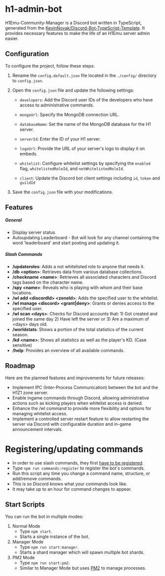 # h1-admin-bot

H1Emu-Community-Manager is a Discord bot written in TypeScript, generated from the [KevinNovak/Discord-Bot-TypeScript-Template](https://github.com/KevinNovak/Discord-Bot-TypeScript-Template). It provides necessary features to make the life of an H1Emu server admin easier.

## Configuration

To configure the project, follow these steps:

1. Rename the `config.default.json` file located in the `./config/` directory to `config.json`.

2. Open the `config.json` file and update the following settings:

    - `developers`: Add the Discord user IDs of the developers who have access to administrative commands.

    - `mongoUrl`: Specify the MongoDB connection URL.

    - `databaseName`: Set the name of the MongoDB database for the H1 server.

    - `serverId`: Enter the ID of your H1 server.

    - `logoUrl`: Provide the URL of your server's logo to display it on embeds.

    - `whitelist`: Configure whitelist settings by specifying the `enabled` flag, `whitelistedRoleId`, and `notWhitelistedRoleId`.

    - `client`: Update the Discord bot client settings including `id`, `token` and `guildId`

3. Save the `config.json` file with your modifications.

## Features

##### General

-   Display server status
-   Autoupdating Leaderboard - Bot will look for any channel containing the word 'leaderboard' and start posting and updating it.

##### Slash Commands

-   **/updateroles**: Adds a not whitelisted role to anyone that needs it.
-   **/db \<option>**: Retrieves data from various database collections.
-   **/checkname \<name>**: Retrieves all associated characters and Discord tags based on the character name.
-   **/spy \<name>**: Reveals who is playing with whom and their base locations.
-   **/wl add \<discordId> \<zoneId>**: Adds the specified user to the whitelist.
-   **/wl manage \<discord> \<grant|deny>**: Grants or denies access to the specified user.
-   **/wl scan \<days>**: Checks for Discord accounts that: 1) Got created and joined the same day 2) Have left the server or 3) Are a maximum of \<days> days old.
-   **/worldstats**: Shows a portion of the total statistics of the current season.
-   **/kd \<name>**: Shows all statistics as well as the player's KD. (Case sensitive)
-   **/help**: Provides an overview of all available commands.

## Roadmap

Here are the planned features and improvements for future releases:

-   Implement IPC (Inter-Process Communication) between the bot and the H1Z1 zone server.
-   Enable ingame commands through Discord, allowing administrative actions such as kicking players when whitelist access is denied.
-   Enhance the /wl command to provide more flexibility and options for managing whitelist access.
-   Implement a controlled server restart feature to allow restarting the server via Discord with configurable duration and in-game announcement intervals.

# Registering/updating commands

-   In order to use slash commands, they first [have to be registered](https://discordjs.guide/creating-your-bot/command-deployment.html).
-   Type `npm run commands:register` to register the bot's commands.
-   Run this script any time you change a command name, structure, or add/remove commands.
-   This is so Discord knows what your commands look like.
-   It may take up to an hour for command changes to appear.

## Start Scripts

You can run the bot in multiple modes:

1. Normal Mode
    - Type `npm start`.
    - Starts a single instance of the bot.
2. Manager Mode
    - Type `npm run start:manager`.
    - Starts a shard manager which will spawn multiple bot shards.
3. PM2 Mode
    - Type `npm run start:pm2`.
    - Similar to Manager Mode but uses [PM2](https://pm2.keymetrics.io/) to manage processes.
